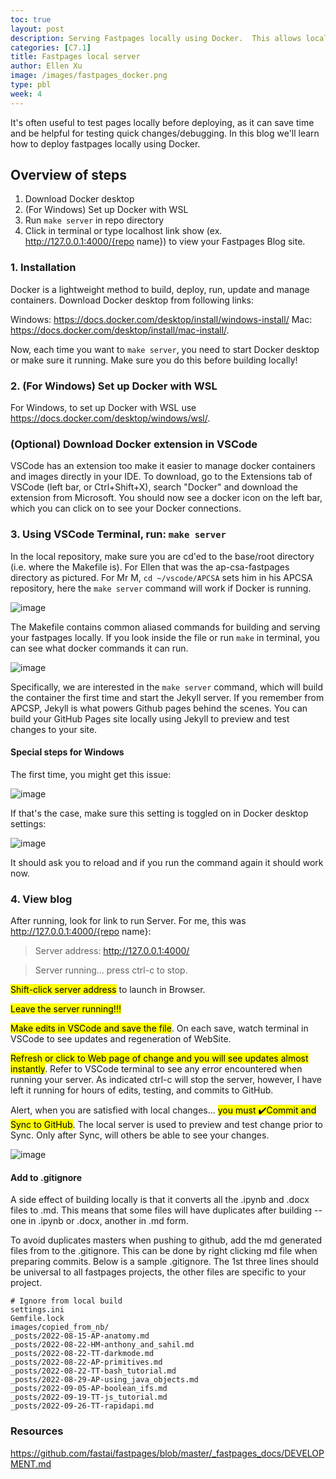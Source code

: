 ```yaml
---
toc: true
layout: post
description: Serving Fastpages locally using Docker.  This allows local machine testing of each change of code without the delay of GitHub Actions.  
categories: [C7.1]
title: Fastpages local server
author: Ellen Xu
image: /images/fastpages_docker.png
type: pbl
week: 4
---
```


It's often useful to test pages locally before deploying, as it can save time and be helpful for testing quick changes/debugging. In this blog we'll learn how to deploy fastpages locally using Docker.

## Overview of steps

1. Download Docker desktop
2. (For Windows) Set up Docker with WSL
3. Run `make server` in repo directory
4. Click in terminal or type localhost link show (ex. http://127.0.0.1:4000/{repo name}) to view your Fastpages Blog site.

### 1. Installation

Docker is a lightweight method to build, deploy, run, update and manage containers. Download Docker desktop from following links:

Windows: https://docs.docker.com/desktop/install/windows-install/
Mac: https://docs.docker.com/desktop/install/mac-install/.

Now, each time you want to `make server`, you need to start Docker desktop or make sure it running. Make sure you do this before building locally!

### 2. (For Windows) Set up Docker with WSL

For Windows, to set up Docker with WSL use https://docs.docker.com/desktop/windows/wsl/.

### (Optional) Download Docker extension in VSCode

VSCode has an extension too make it easier to manage docker containers and images directly in your IDE. To download, go to the Extensions tab of VSCode (left bar, or Ctrl+Shift+X), search "Docker" and download the extension from Microsoft. You should now see a docker icon on the left bar, which you can click on to see your Docker connections.

### 3. Using VSCode Terminal, run: `make server`

In the local repository, make sure you are cd'ed to the base/root directory (i.e. where the Makefile is). For Ellen that was the ap-csa-fastpages directory as pictured.  For Mr M, `cd ~/vscode/APCSA` sets him in his APCSA repository, here the `make server` command will work if Docker is running.

![image](https://user-images.githubusercontent.com/56745453/186964001-45e37d26-45b0-484d-bac6-b85b67cb2ffb.png)

The Makefile contains common aliased commands for building and serving your fastpages locally. If you look inside the file or run `make` in terminal, you can see what docker commands it can run.

![image](https://user-images.githubusercontent.com/56745453/186964281-4c238041-0e9e-4319-affa-5d0aebe084b3.png)

Specifically, we are interested in the `make server` command, which will build the container the first time and start the Jekyll server. If you remember from APCSP, Jekyll is what powers Github pages behind the scenes. You can build your GitHub Pages site locally using Jekyll to preview and test changes to your site.

#### Special steps for Windows

The first time, you might get this issue:

![image](https://user-images.githubusercontent.com/56745453/186963057-bb16c926-33f5-41cb-abe1-65886678f477.png)

If that's the case, make sure this setting is toggled on in Docker desktop settings:

![image](https://user-images.githubusercontent.com/56745453/186963251-602a4073-caab-40ca-8441-55be64d9c7f7.png)

It should ask you to reload and if you run the command again it should work now.

### 4. View blog

After running, look for link to run Server. For me, this was http://127.0.0.1:4000/{repo name}:
> Server address: http://127.0.0.1:4000/

> Server running... press ctrl-c to stop.

<mark>Shift-click server address</mark> to launch in Browser.  

<mark>Leave the server running!!!</mark> 

<mark>Make edits in VSCode and save the file</mark>.  On each save, watch terminal in VSCode to see updates and regeneration of WebSite.  

<mark>Refresh or click to Web page of change and you will see updates almost instantly</mark>.  Refer to VSCode terminal to see any error encountered when running your server.  As indicated ctrl-c will stop the server, however, I have left it running for hours of edits, testing, and commits to GitHub.

Alert, when you are satisfied with local changes... <mark>you must ✔️Commit and Sync to GitHub</mark>.  The local server is used to preview and test change prior to Sync.  Only after Sync, will others be able to see your changes.

![image](https://user-images.githubusercontent.com/56745453/186968485-a2d02d10-d53a-4b88-b6b1-bbcc2f69d1cc.png)

#### Add to .gitignore

A side effect of building locally is that it converts all the .ipynb and .docx files to .md. This means that some files will have duplicates after building -- one in .ipynb or .docx, another in .md form.

To avoid duplicates masters when pushing to github, add the  md generated files from to the .gitignore.   This can be done by right clicking md file when preparing commits. Below is a sample .gitignore.  The 1st three lines should be universal to all fastpages projects, the other files are specific to your project.

```
# Ignore from local build
settings.ini
Gemfile.lock
images/copied_from_nb/
_posts/2022-08-15-AP-anatomy.md
_posts/2022-08-22-HM-anthony_and_sahil.md
_posts/2022-08-22-TT-darkmode.md
_posts/2022-08-22-AP-primitives.md
_posts/2022-08-22-TT-bash_tutorial.md
_posts/2022-08-29-AP-using_java_objects.md
_posts/2022-09-05-AP-boolean_ifs.md
_posts/2022-09-19-TT-js_tutorial.md
_posts/2022-09-26-TT-rapidapi.md
```

### Resources

https://github.com/fastai/fastpages/blob/master/_fastpages_docs/DEVELOPMENT.md
